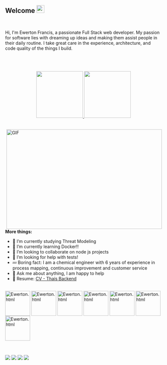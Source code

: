 ## Welcome <img src="https://media.giphy.com/media/hvRJCLFzcasrR4ia7z/giphy.gif" width="25px">
<br>

Hi, I'm Ewerton Francis, a passionate Full Stack web developer. My passion for software lies with dreaming up ideas and making them assist people in their daily routine. I take great care in the experience, architecture, and code quality of the things I build. <br><br>
<br><br>

<div align="center">
  <a href="https://github.com/EwertonFs">
  <img height="150em" src="https://github-readme-stats.vercel.app/api?username=EwertonFs&show_icons=true&theme=dark&include_all_commits=true&count_private=true"/>
  <img height="150em" src="https://github-readme-stats.vercel.app/api/top-langs/?username=tshadz&layout=compact&langs_count=7&theme=dark"/>
 </a>
</div>
<br><br>
 <img align="right" alt="GIF" src="https://media3.giphy.com/media/L1R1tvI9svkIWwpVYr/giphy.gif?cid=790b76110f13036fb576ad8d1342cb18681cd11d0afb14aa&rid=giphy.gif&ct=g" width="500" height="320" />
 
 **More things:**  
- 🔭 I’m currently studying Threat Modeling
- 🌱 I’m currently learning Docker!!
- 👯 I’m looking to collaborate on node js projects
- 🤔 I’m looking for help with tests!
- 💤 Boring fact: I am a chemical engineer with 6 years of experience in process mapping, continuous improvement and customer service
- 💬 Ask me about anything, I am happy to help
- 📝 Resume: <a href="https://www.canva.com/design/DAEo8yvmSZ8/p0ckIEleiFXYnuLzP109EA/view?utm_content=DAEo8yvmSZ8&utm_campaign=designshare&utm_medium=link&utm_source=publishsharelink"> CV - Thaís Backend </a>
 
<div style="display: inline_block" aling="center"><br>
 <img align="center" alt="Ewerton.html" height="80" whidth="40" src="https://cdn.jsdelivr.net/gh/devicons/devicon/icons/html5/html5-original-wordmark.svg" />
 <img align="center" alt="Ewerton.html" height="80" whidth="40" src="https://cdn.jsdelivr.net/gh/devicons/devicon/icons/css3/css3-original-wordmark.svg" />
 <img align="center" alt="Ewerton.html" height="80" whidth="40" src="https://cdn.jsdelivr.net/gh/devicons/devicon/icons/git/git-original-wordmark.svg" />
 <img align="center" alt="Ewerton.html" height="80" whidth="40" src="https://cdn.jsdelivr.net/gh/devicons/devicon/icons/react/react-original-wordmark.svg" />
<img align="center" alt="Ewerton.html" height="80" whidth="40" src="https://cdn.jsdelivr.net/gh/devicons/devicon/icons/github/github-original-wordmark.svg"/>
 <img align="center" alt="Ewerton.html" height="80" whidth="40"src="https://cdn.jsdelivr.net/gh/devicons/devicon/icons/nodejs/nodejs-original-wordmark.svg"/>
 <img align="center" alt="Ewerton.html" height="80" whidth="40"src="https://cdn.jsdelivr.net/gh/devicons/devicon/icons/typescript/typescript-plain.svg" />
 
</div>

##
  <div style="display: inline_block"><br>
   <a href="https://www.instagram.com/ewertonfrancis/" target="_blank"><img  whidth="40" src="https://img.shields.io/badge/-Instagram-%23E4405F?style=for-the-badge&logo=instagram&logoColor=white" target="_blank"></a>
    <a href="https://www.linkedin.com/in/ewerton-francis-santos-a7607b1a3/" target="_blank"><img src="https://img.shields.io/badge/-LinkedIn-%230077B5?style=for-the-badge&logo=linkedin&logoColor=white" target="_blank"></a>
   <a href="https://api.whatsapp.com/send?phone=5579998311993"  target="_blank"><img src="https://img.shields.io/badge/WhatsApp-5579998311993?style=for-the-badge&logo=whatsapp&logoColor=white "><a/>
   <a href="https://mail.google.com/mail/u/1/?ogbl#inbox"  target="_blank"><img src="https://img.shields.io/badge/Gmail-D14836?style=for-the-badge&logo=gmail&logoColor=white"><a/>
 
</div>

